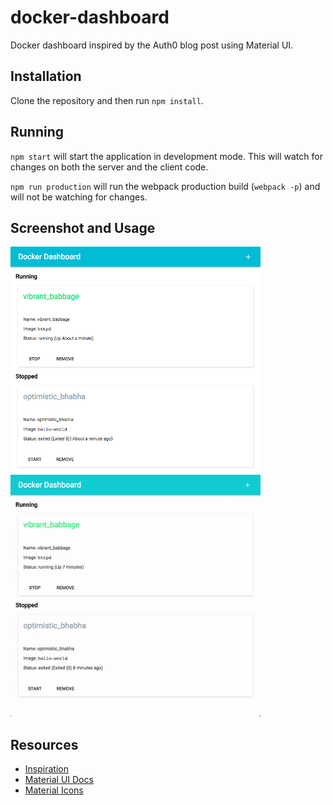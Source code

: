 # docker-dashboard
Docker dashboard inspired by the Auth0 blog post using Material UI.

## Installation

Clone the repository and then run `npm install`.

## Running

`npm start` will start the application in development mode. This will watch for changes on both the server and the client code.

`npm run production` will run the webpack production build (`webpack -p`) and will not be watching for changes. 

## Screenshot and Usage

<img src="screenshot.png" alt="Screenshot" style="width: 400px;" />

<img src="usage.gif" alt="Usage" style="width: 400px;" />

## Resources

* [Inspiration](https://auth0.com/blog/docker-dashboard-with-react-typescript-socketio/)
* [Material UI Docs](http://www.material-ui.com/#/)
* [Material Icons](https://material.io/icons/)

